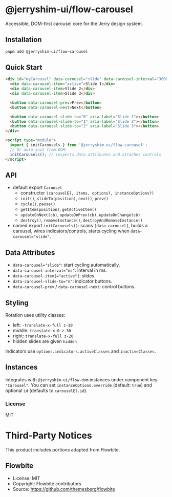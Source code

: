 # @jerryshim-ui/flow-carousel

Accessible, DOM-first carousel core for the Jerry design system.

## Installation

```bash
pnpm add @jerryshim-ui/flow-carousel
```

## Quick Start

```html
<div id="myCarousel" data-carousel="slide" data-carousel-interval="3000">
  <div data-carousel-item="active">Slide 1</div>
  <div data-carousel-item>Slide 2</div>
  <div data-carousel-item>Slide 3</div>

  <button data-carousel-prev>Prev</button>
  <button data-carousel-next>Next</button>

  <button data-carousel-slide-to="0" aria-label="Slide 1"></button>
  <button data-carousel-slide-to="1" aria-label="Slide 2"></button>
  <button data-carousel-slide-to="2" aria-label="Slide 3"></button>
</div>

<script type="module">
  import { initCarousels } from '@jerryshim-ui/flow-carousel';
  // Or auto-init from DOM:
  initCarousels(); // respects data attributes and attaches controls
</script>
```

## API

- default export `Carousel`
  - constructor `(carouselEl, items, options?, instanceOptions?)`
  - `init()`, `slideTo(position)`, `next()`, `prev()`
  - `cycle()`, `pause()`
  - `getItem(position)`, `getActiveItem()`
  - `updateOnNext(cb)`, `updateOnPrev(cb)`, `updateOnChange(cb)`
  - `destroy()`, `removeInstance()`, `destroyAndRemoveInstance()`
- named export `initCarousels()`: scans `[data-carousel]`, builds a carousel, wires indicators/controls, starts cycling when `data-carousel="slide"`.

## Data Attributes

- `data-carousel="slide"`: start cycling automatically.
- `data-carousel-interval="ms"`: interval in ms.
- `data-carousel-item[="active"]`: slides.
- `data-carousel-slide-to="n"`: indicator buttons.
- `data-carousel-prev` / `data-carousel-next`: control buttons.

## Styling

Rotation uses utility classes:

- left: `-translate-x-full z-10`
- middle: `translate-x-0 z-30`
- right: `translate-x-full z-20`
- hidden slides are given `hidden`

Indicators use `options.indicators.activeClasses` and `inactiveClasses`.

## Instances

Integrates with `@jerryshim-ui/flow-dom` instances under component key `"Carousel"`. You can set `instanceOptions.override` (default: `true`) and optional `id` (defaults to `carouselEl.id`).

### License

MIT

# Third-Party Notices

This product includes portions adapted from Flowbite.

## Flowbite

- License: MIT
- Copyright: Flowbite contributors
- Source: https://github.com/themesberg/flowbite
